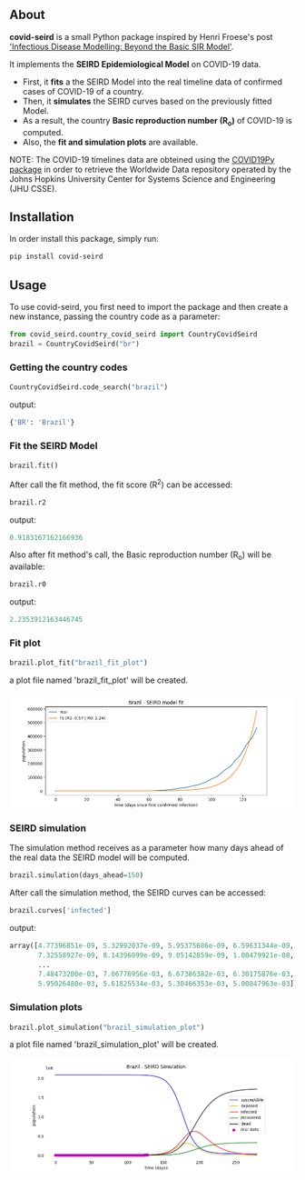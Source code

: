 ## About

**covid-seird** is a small Python package inspired by Henri Froese's post ['Infectious Disease Modelling: Beyond the Basic SIR Model'](https://towardsdatascience.com/infectious-disease-modelling-beyond-the-basic-sir-model-216369c584c4).

It implements the **SEIRD Epidemiological Model** on COVID-19 data.
- First, it **fits** a the SEIRD Model into the real timeline data of confirmed cases of COVID-19 of a country.
- Then, it **simulates** the SEIRD curves based on the previously fitted Model.
- As a result, the country **Basic reproduction number (R<sub>o</sub>)** of COVID-19 is computed.
- Also, the **fit and simulation plots** are available.


NOTE:
  The COVID-19 timelines data are obteined using the [COVID19Py package](https://github.com/Kamaropoulos/COVID19Py) in order to retrieve the Worldwide Data repository operated by the Johns Hopkins University Center for Systems Science and Engineering (JHU CSSE).

## Installation

In order install this package, simply run:

```bash
pip install covid-seird
```

## Usage

To use covid-seird, you first need to import the package and then create a new instance, passing the country code as a parameter:

```python
from covid_seird.country_covid_seird import CountryCovidSeird
brazil = CountryCovidSeird("br")
```

### Getting the country codes

```python
CountryCovidSeird.code_search("brazil")
```
output:
```python
{'BR': 'Brazil'}
```

### Fit the SEIRD Model

```python
brazil.fit()
```
After call the fit method, the fit score (R<sup>2</sup>) can be accessed:
```python
brazil.r2
```
output:
```python
0.9183167162166936
```
Also after fit method's call, the Basic reproduction number (R<sub>o</sub>) will be available:

```python
brazil.r0
```
output:
```python
2.2353912163446745
```
### Fit plot

```python
brazil.plot_fit("brazil_fit_plot")
```
a plot file named 'brazil_fit_plot' will be created.

![Image of Yaktocat](examples/brazil_fit_plot.png)

### SEIRD simulation
The simulation method receives as a parameter how many days ahead of the real data the SEIRD model will be computed.
```python
brazil.simulation(days_ahead=150)
```
After call the simulation method, the SEIRD curves can be accessed:
```python
brazil.curves['infected']
```
output:
```python
array([4.77396851e-09, 5.32992037e-09, 5.95375686e-09, 6.59631344e-09,
       7.32558927e-09, 8.14396099e-09, 9.05142859e-09, 1.00479921e-08,
       ...
       7.48473200e-03, 7.06776956e-03, 6.67386382e-03, 6.30175876e-03,
       5.95026480e-03, 5.61825534e-03, 5.30466353e-03, 5.00847963e-03])
```

### Simulation plots
```python
brazil.plot_simulation("brazil_simulation_plot")
```

a plot file named 'brazil_simulation_plot' will be created.

![Image of Yaktocat](examples/brazil_simulation_plot.png)
